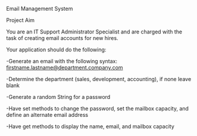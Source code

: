 Email Management System

Project Aim

You are an IT Support Administrator Specialist and are charged with the task of creating email accounts for new hires.

Your application should do the following:

-Generate an email with the following syntax: firstname.lastname@department.company.com

-Determine the department (sales, development, accounting), if none leave blank

-Generate a random String for a password

-Have set methods to change the password, set the mailbox capacity, and define an alternate email address

-Have get methods to display the name, email, and mailbox capacity
